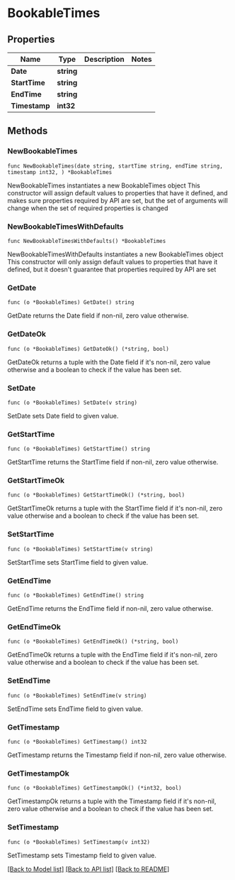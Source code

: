 # BookableTimes

## Properties

Name | Type | Description | Notes
------------ | ------------- | ------------- | -------------
**Date** | **string** |  | 
**StartTime** | **string** |  | 
**EndTime** | **string** |  | 
**Timestamp** | **int32** |  | 

## Methods

### NewBookableTimes

`func NewBookableTimes(date string, startTime string, endTime string, timestamp int32, ) *BookableTimes`

NewBookableTimes instantiates a new BookableTimes object
This constructor will assign default values to properties that have it defined,
and makes sure properties required by API are set, but the set of arguments
will change when the set of required properties is changed

### NewBookableTimesWithDefaults

`func NewBookableTimesWithDefaults() *BookableTimes`

NewBookableTimesWithDefaults instantiates a new BookableTimes object
This constructor will only assign default values to properties that have it defined,
but it doesn't guarantee that properties required by API are set

### GetDate

`func (o *BookableTimes) GetDate() string`

GetDate returns the Date field if non-nil, zero value otherwise.

### GetDateOk

`func (o *BookableTimes) GetDateOk() (*string, bool)`

GetDateOk returns a tuple with the Date field if it's non-nil, zero value otherwise
and a boolean to check if the value has been set.

### SetDate

`func (o *BookableTimes) SetDate(v string)`

SetDate sets Date field to given value.


### GetStartTime

`func (o *BookableTimes) GetStartTime() string`

GetStartTime returns the StartTime field if non-nil, zero value otherwise.

### GetStartTimeOk

`func (o *BookableTimes) GetStartTimeOk() (*string, bool)`

GetStartTimeOk returns a tuple with the StartTime field if it's non-nil, zero value otherwise
and a boolean to check if the value has been set.

### SetStartTime

`func (o *BookableTimes) SetStartTime(v string)`

SetStartTime sets StartTime field to given value.


### GetEndTime

`func (o *BookableTimes) GetEndTime() string`

GetEndTime returns the EndTime field if non-nil, zero value otherwise.

### GetEndTimeOk

`func (o *BookableTimes) GetEndTimeOk() (*string, bool)`

GetEndTimeOk returns a tuple with the EndTime field if it's non-nil, zero value otherwise
and a boolean to check if the value has been set.

### SetEndTime

`func (o *BookableTimes) SetEndTime(v string)`

SetEndTime sets EndTime field to given value.


### GetTimestamp

`func (o *BookableTimes) GetTimestamp() int32`

GetTimestamp returns the Timestamp field if non-nil, zero value otherwise.

### GetTimestampOk

`func (o *BookableTimes) GetTimestampOk() (*int32, bool)`

GetTimestampOk returns a tuple with the Timestamp field if it's non-nil, zero value otherwise
and a boolean to check if the value has been set.

### SetTimestamp

`func (o *BookableTimes) SetTimestamp(v int32)`

SetTimestamp sets Timestamp field to given value.



[[Back to Model list]](../README.md#documentation-for-models) [[Back to API list]](../README.md#documentation-for-api-endpoints) [[Back to README]](../README.md)


